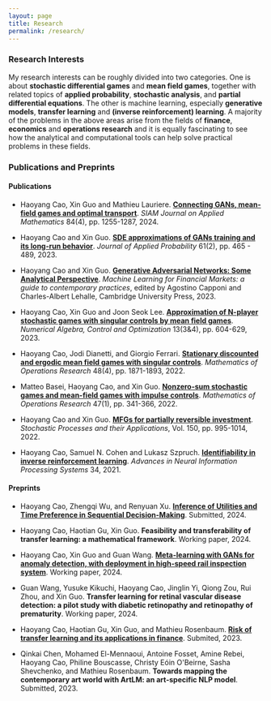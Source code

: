 ```yaml
---
layout: page
title: Research
permalink: /research/
---
```

### Research Interests

My research interests can be roughly divided into two categories. One is about **stochastic differential games** and **mean field games**, together with related topics of **applied probability**, **stochastic analysis**, and **partial differential equations**. The other is machine learning, especially **generative models**, **transfer learning** and **(inverse reinforcement) learning**. A majority of the problems in the above areas arise from the fields of **finance**, **economics** and **operations research** and it is equally fascinating to see how the analytical and computational tools can help solve practical problems in these fields.

### Publications and Preprints

#### Publications

- Haoyang Cao, Xin Guo and Mathieu Lauriere. **[Connecting GANs, mean-field games and optimal transport](https://epubs.siam.org/doi/full/10.1137/22M1499534)**. *SIAM Journal on Applied Mathematics* 84(4), pp. 1255-1287, 2024.

- Haoyang Cao and Xin Guo. **[SDE approximations of GANs training and its long-run behavior](https://arxiv.org/pdf/2006.02047)**. *Journal of Applied Probability* 61(2), pp. 465 - 489, 2023.

- Haoyang Cao and Xin Guo. **[Generative Adversarial Networks: Some Analytical Perspective](https://arxiv.org/abs/2104.12210)**. *Machine Learning for Financial Markets: a guide to contemporary practices*, edited by Agostino Capponi and Charles-Albert Lehalle, Cambridge University Press, 2023.

- Haoyang Cao, Xin Guo and Joon Seok Lee. **[Approximation of N-player stochastic games with singular controls by mean field games](https://www.aimsciences.org/article/doi/10.3934/naco.2023001)**. *Numerical Algebra, Control and Optimization* 13(3&4), pp. 604-629, 2023.

- Haoyang Cao, Jodi Dianetti, and Giorgio Ferrari. **[Stationary discounted and ergodic mean field games with singular controls](https://pubsonline.informs.org/doi/abs/10.1287/moor.2022.1323)**. *Mathematics of Operations Research* 48(4), pp. 1871-1893, 2022.

- Matteo Basei, Haoyang Cao, and Xin Guo. **[Nonzero-sum stochastic games and mean-field games with impulse controls](https://pubsonline.informs.org/doi/abs/10.1287/moor.2021.1131)**. *Mathematics of Operations Research* 47(1), pp. 341-366, 2022.

- Haoyang Cao and Xin Guo. **[MFGs for partially reversible investment](https://www.sciencedirect.com/science/article/abs/pii/S0304414920303665)**. *Stochastic Processes and their Applications*, Vol. 150, pp. 995-1014, 2022.

- Haoyang Cao, Samuel N. Cohen and Lukasz Szpruch. **[Identifiability in inverse reinforcement learning](https://proceedings.neurips.cc/paper/2021/hash/671f0311e2754fcdd37f70a8550379bc-Abstract.html)**. *Advances in Neural Information Processing Systems* 34, 2021.

#### Preprints

- Haoyang Cao, Zhengqi Wu, and Renyuan Xu. **[Inference of Utilities and Time Preference in Sequential Decision-Making](https://papers.ssrn.com/sol3/papers.cfm?abstract_id=4840776)**. Submitted, 2024.

- Haoyang Cao, Haotian Gu, Xin Guo. **Feasibility and transferability of transfer learning: a mathematical framework**. Working paper, 2024.

- Haoyang Cao, Xin Guo and Guan Wang. **[Meta-learning with GANs for anomaly detection, with deployment in high-speed rail inspection system](https://arxiv.org/pdf/2202.05795)**. Working paper, 2024.

- Guan Wang, Yusuke Kikuchi, Haoyang Cao, Jinglin Yi, Qiong Zou, Rui Zhou, and Xin Guo. **Transfer learning for retinal vascular disease detection: a pilot study with diabetic retinopathy and retinopathy of prematurity**. Working paper, 2024.

- Haoyang Cao, Haotian Gu, Xin Guo, and Mathieu Rosenbaum. **[Risk of transfer learning and its applications in finance](https://papers.ssrn.com/sol3/papers.cfm?abstract_id=4624427)**. Submited, 2023.

- Qinkai Chen, Mohamed El-Mennaoui, Antoine Fosset, Amine Rebei, Haoyang Cao, Philine Bouscasse, Christy Eóin O'Beirne, Sasha Shevchenko, and Mathieu Rosenbaum. **Towards mapping the contemporary art world with ArtLM: an art-specific NLP model**. Submitted, 2023.
